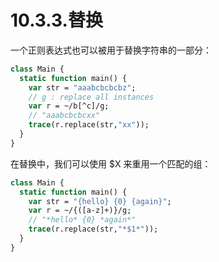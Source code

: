 # 10.3.3.替换

一个正则表达式也可以被用于替换字符串的一部分：

```haxe
class Main {
  static function main() {
    var str = "aaabcbcbcbz";
    // g : replace all instances
    var r = ~/b[^c]/g;
    // "aaabcbcbcxx"
    trace(r.replace(str,"xx"));
  }
}
```

在替换中，我们可以使用 $X 来重用一个匹配的组：

```haxe
class Main {
  static function main() {
    var str = "{hello} {0} {again}";
    var r = ~/{([a-z]+)}/g;
    // "*hello* {0} *again*"
    trace(r.replace(str,"*$1*"));
  }
}
```

